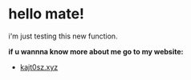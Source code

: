 # hello mate!

i'm just testing this new function.

<b>if u wannna know more about me go to my website:</b>

* [kajt0sz.xyz](https://kajt0sz.xyz)


